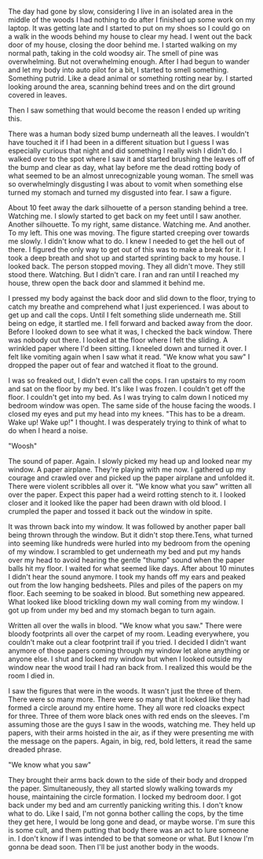 The day had gone by slow, considering I live in an isolated area in the middle of the woods I had nothing to do after I finished up some work on my laptop. It was getting late and I started to put on my shoes so I could go on a walk in the woods behind my house to clear my head. I went out the back door of my house, closing the door behind me. I started walking on my normal path, taking in the cold woodsy air. The smell of pine was overwhelming. But not overwhelming enough. After I had begun to wander and let my body into auto pilot for a bit, I started to smell something. Something putrid. Like a dead animal or something rotting near by. I started looking around the area, scanning behind trees and on the dirt ground covered in leaves.

Then I saw something that would become the reason I ended up writing this.

There was a human body sized bump underneath all the leaves. I wouldn't have touched it if I had been in a different situation but I guess I was especially curious that night and did something I really wish I didn't do. I walked over to the spot where I saw it and started brushing the leaves off of the bump and clear as day, what lay before me the dead rotting body of what seemed to be an almost unrecognizable young woman. The smell was so overwhelmingly disgusting I was about to vomit when something else turned my stomach and turned my disgusted into fear. I saw a figure. 

About 10 feet away the dark silhouette of a person standing behind a tree. Watching me. I slowly started to get back on my feet until I saw another. Another silhouette. To my right, same distance. Watching me. And another. To my left. This one was moving. The figure started creeping over towards me slowly. I didn't know what to do. I knew I needed to get the hell out of there. I figured the only way to get out of this was to make a break for it. I took a deep breath and shot up and started sprinting back to my house. I looked back. The person stopped moving. They all didn't move. They still stood there. Watching. But I didn't care. I ran and ran until I reached my house, threw open the back door and slammed it behind me.

I pressed my body against the back door and slid down to the floor, trying to catch my breathe and comprehend what I just experienced. I was about to get up and call the cops. Until I felt something slide underneath me. Still being on edge, it startled me. I fell forward and backed away from the door. Before I looked down to see what it was, I checked the back window. There was nobody out there. I looked at the floor where I felt the sliding. A wrinkled paper where I'd been sitting. I kneeled down and turned it over. I felt like vomiting again when I saw what it read. "We know what you saw" I dropped the paper out of fear and watched it float to the ground.

I was so freaked out, I didn't even call the cops. I ran upstairs to my room and sat on the floor by my bed. It's like I was frozen. I couldn't get off the floor. I couldn't get into my bed. As I was trying to calm down I noticed my bedroom window was open. The same side of the house facing the woods. I closed my eyes and put my head into my knees. "This has to be a dream. Wake up! Wake up!" I thought. I was desperately trying to think of what to do when I heard a noise.

 "Woosh"

The sound of paper. Again. I slowly picked my head up and looked near my window. A paper airplane. They're playing with me now. I gathered up my courage and crawled over and picked up the paper airplane and unfolded it. There were violent scribbles all over it. "We know what you saw" written all over the paper. Expect this paper had a weird rotting stench to it. I looked closer and it looked like the paper had been drawn with old blood. I crumpled the paper and tossed it back out the window in spite.

It was thrown back into my window. It was followed by another paper ball being thrown through the window. But it didn't stop there.Tens, what turned into seeming like hundreds were hurled into my bedroom from the opening of my window. I scrambled to get underneath my bed and put my hands over my head to avoid hearing the gentle "thump" sound when the paper balls hit my floor. I waited for what seemed like days. After about 10 minutes I didn't hear the sound anymore. I took my hands off my ears and peaked out from the low hanging bedsheets. Piles and piles of the papers on my floor. Each seeming to be soaked in blood. But something new appeared. What looked like blood trickling down my wall coming from my window. I got up from under my bed and my stomach began to turn again.

Written all over the walls in blood. "We know what you saw." There were bloody footprints all over the carpet of my room. Leading everywhere, you couldn't make out a clear footprint trail if you tried. I decided I didn't want anymore of those papers coming through my window let alone anything or anyone else. I shut and locked my window but when I looked outside my window near the wood trail I had ran back from. I realized this would be the room I died in.

I saw the figures that were in the woods. It wasn't just the three of them. There were so many more. There were so many that it looked like they had formed a circle around my entire home. They all wore red cloacks expect for three. Three of them wore black ones with red ends on the sleeves. I'm assuming those are the guys I saw in the woods, watching me. They held up papers, with their arms hoisted in the air, as if they were presenting me with the message on the papers. Again, in big, red, bold letters, it read the same dreaded phrase.

"We know what you saw"

They brought their arms back down to the side of their body and dropped the paper. Simultaneously, they all started slowly walking towards my house, maintaining the circle formation. I locked my bedroom door. I got back under my bed and am currently panicking writing this. I don't know what to do. Like I said, I'm not gonna bother calling the cops, by the time they get here, I would be long gone and dead, or maybe worse. I'm sure this is some cult, and them putting that body there was an act to lure someone in. I don't know if I was intended to be that someone or what. But I know I'm gonna be dead soon. Then I'll be just another body in the woods.